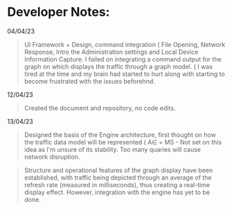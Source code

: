 # Developer Notes:

04/04/23 

> UI Framework + Design, command integration ( File Opening, Network Response, Intro the Administration settings and Local Device Information Capture. I failed on integrating a command output for the graph on which displays the traffic through a graph model. ( I was tired at the time and my brain had started to hurt along with starting to become frustrated with the issues beforehnd. 

12/04/23

> Created the document and repository, no code edits. 

13/04/23

> Designed the basis of the Engine architecture, first thought on how the traffic data model will be represented ( A∈ = MS  - Not set on this idea as I'm unsure of its stability. Too many quaries will cause network disruption. 

> Structure and operational features of the graph display have been established, with traffic being depicted through an average of the refresh rate (measured in milliseconds), thus creating a real-time display effect. However, integration with the engine has yet to be done.


